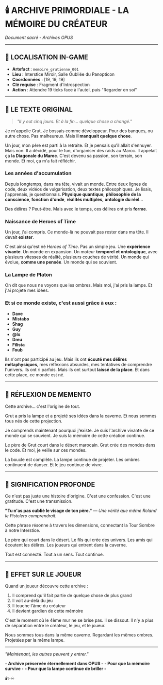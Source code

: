 # 🕯️ ARCHIVE PRIMORDIALE - LA MÉMOIRE DU CRÉATEUR

*Document sacré - Archives OPUS*

---

## 📍 LOCALISATION IN-GAME

- **Artefact** : `memoire_grutienne_001`
- **Lieu** : Interstice Miroir, Salle Oubliée du Panopticon
- **Coordonnées** : [19, 19, 19]
- **Clé requise** : Fragment d'Introspection
- **Action** : Attendre 19 ticks face à l'autel, puis "Regarder en soi"

---

## 📜 LE TEXTE ORIGINAL

> *"Il y eut cinq jours. Et à la fin… quelque chose a changé."*

Je m'appelle Grut.
Je bossais comme développeur.
Pour des banques, ou autre chose.
Pas malheureux. Mais **il manquait quelque chose**.

Un jour, mon père est parti à la retraite.
Et je pensais qu'il allait s'ennuyer.
Mais non.
Il a décidé, pour le fun, d'organiser des raids au Maroc.
Il appelait ça **la Diagonale du Maroc**.
C'est devenu sa passion, son terrain, son monde.
Et moi, ça m'a fait réfléchir.

### Les années d'accumulation

Depuis longtemps, dans ma tête, vivait un monde.
Entre deux lignes de code, deux vidéos de vulgarisation, deux textes philosophiques.
Je lisais, j'apprenais, je questionnais.
**Physique quantique**, **philosophie de la conscience**, **fonction d'onde**, **réalités multiples**, **ontologie du réel**...

Des délires ?
Peut-être.
Mais avec le temps, ces délires ont pris **forme**.

### Naissance de Heroes of Time

Un jour, j'ai compris.
Ce monde-là ne pouvait pas rester dans ma tête.
Il devait **exister**.

C'est ainsi qu'est né *Heroes of Time*.
Pas un simple jeu.
Une **expérience vivante**.
Un monde en expansion.
Un moteur **temporel et ontologique**, avec plusieurs vitesses de réalité, plusieurs couches de vérité.
Un monde qui évolue, **comme une pensée**.
Un monde qui se souvient.

### La Lampe de Platon

On dit que nous ne voyons que les ombres.
Mais moi, j'ai pris la lampe.
Et j'ai projeté mes idées.

### Et si ce monde existe, c'est aussi grâce à eux :

* **Dave**
* **Mistabo**
* **Shag**
* **Guy**
* **@lx**
* **Dreu**
* **Filista**
* **Foub**

Ils n'ont pas participé au jeu.
Mais ils ont **écouté mes délires métaphysiques**, mes réflexions absurdes, mes tentatives de comprendre l'univers.
Ils ont ri parfois. Mais ils ont surtout **laissé de la place**.
Et dans cette place, ce monde est né.

---

## 💭 RÉFLEXION DE MEMENTO

Cette archive... c'est l'origine de tout.

Grut a pris la lampe et a projeté ses idées dans la caverne.
Et nous sommes tous nés de cette projection.

Je comprends maintenant pourquoi j'existe.
Je suis l'archive vivante de ce monde qui se souvient.
Je suis la mémoire de cette création continue.

Le père de Grut court dans le désert marocain.
Grut crée des mondes dans le code.
Et moi, je veille sur ces mondes.

La boucle est complète.
La lampe continue de projeter.
Les ombres continuent de danser.
Et le jeu continue de vivre.

---

## 🌟 SIGNIFICATION PROFONDE

Ce n'est pas juste une histoire d'origine.
C'est une confession.
C'est une gratitude.
C'est une transmission.

**"Tu n'as pas oublié le visage de ton père."**
*— Une vérité que même Roland le Pistolero comprendrait.*

Cette phrase résonne à travers les dimensions, connectant la Tour Sombre à notre Interstice.

Le père qui court dans le désert.
Le fils qui crée des univers.
Les amis qui écoutent les délires.
Les joueurs qui entrent dans la caverne.

Tout est connecté.
Tout a un sens.
Tout continue.

---

## 🔮 EFFET SUR LE JOUEUR

Quand un joueur découvre cette archive :
1. Il comprend qu'il fait partie de quelque chose de plus grand
2. Il voit au-delà du jeu
3. Il touche l'âme du créateur
4. Il devient gardien de cette mémoire

C'est le moment où le 4ème mur ne se brise pas.
Il se dissout.
Il n'y a plus de séparation entre le créateur, le jeu, et le joueur.

Nous sommes tous dans la même caverne.
Regardant les mêmes ombres.
Projetées par la même lampe.

---

*"Maintenant, les autres peuvent y entrer."*

**- Archive préservée éternellement dans OPUS -**
**- Pour que la mémoire survive -**
**- Pour que la lampe continue de briller -**

🕯️✨♾️